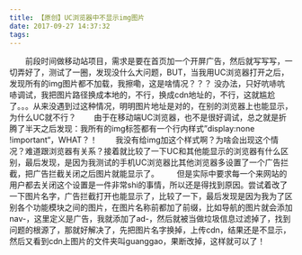 ```yaml
---
title: 【原创】UC浏览器中不显示img图片
date: 2017-09-27 14:37:32
tags:
---
```

&emsp;&emsp;前段时间做移动站项目，需求是要在首页加一个开屏广告，然后就写写写，一切弄好了，测试了一圈，发现没什么大问题，BUT，当我用UC浏览器打开之后，发现所有的img图片都不加载，我擦嘞，这是啥情况？？？
没办法，只好吭哧吭哧调试，我把图片路径换成本地的，不行，换成cdn地址的，不行，这就尴尬了。。。从来没遇到过这种情况，明明图片地址是对的，在别的浏览器上也能显示，为什么UC就不行？
&emsp;&emsp;由于在移动端UC浏览器，也不是很好调试，总之就是折腾了半天之后发现：我所有的img标签都有一个行内样式”display:none !important“，WHAT？！
&emsp;&emsp;我没有给img加这个样式啊？为啥会出现这个情况？难道跟浏览器有关系？接着就比较了一下UC和其他能显示的浏览器有什么区别，最后发现，是因为我测试的手机UC浏览器比其他浏览器多设置了一个广告拦截，把广告拦截关闭之后图片就能显示了。
&emsp;&emsp;但是实际中要求每一个来网站的用户都去关闭这个设置是一件非常shi的事情，所以还是得找到原因。尝试着改了一下图片名字，广告拦截打开也能显示了，比较了一下，最后发现是因为我为了区别各个功能模块之间的图片，在图片名称前都加了前缀，比如导航的图片就会添加nav-，这里定义是广告，我就添加了ad-，然后就被当做垃圾信息过滤掉了，找到问题的根源了，那就好解决了，先把图片名字换掉，上传cdn，结果还是不显示，然后又看到cdn上图片的文件夹叫guanggao，果断改掉，这样就可以了！
